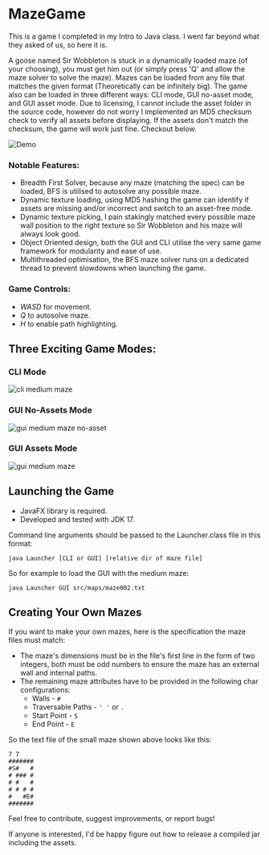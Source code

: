 # MazeGame
This is a game I completed in my Intro to Java class. I went far beyond what they asked of us, so here it is.

A goose named Sir Wobbleton is stuck in a dynamically loaded maze (of your choosing), you must get him out (or simply press 'Q' and allow the maze solver to solve the maze). Mazes can be loaded from any file that matches the given format (Theoretically can be infinitely big). The game also can be loaded in three different ways: CLI mode, GUI no-asset mode, and GUI asset mode. Due to licensing, I cannot include the asset folder in the source code, however do not worry I implemented an MD5 checksum check to verify all assets before displaying. If the assets don't match the checksum, the game will work just fine. Checkout below.

![Demo](https://github.com/smp46/MazeGame/assets/27676057/dceeba19-7593-4905-91eb-74e6a583d862)


### Notable Features:
- Breadth First Solver, because any maze (matching the spec) can be loaded, BFS is utilised to autosolve any possible maze.
- Dynamic texture loading, using MD5 hashing the game can identify if assets are missing and/or incorrect and switch to an asset-free mode.
- Dynamic texture picking, I pain stakingly matched every possible maze wall position to the right texture so Sir Wobbleton and his maze will always look good.
- Object Oriented design, both the GUI and CLI utilise the very same game framework for modularity and ease of use.
- Multithreaded optimisation, the BFS maze solver runs on a dedicated thread to prevent slowdowns when launching the game.

### Game Controls:
- _WASD_ for movement.
- _Q_ to autosolve maze.
- _H_ to enable path highlighting.

## Three Exciting Game Modes:

### CLI Mode

![cli medium maze](https://github.com/smp46/MazeGame/assets/27676057/6e31c199-3cec-4fe3-b70a-fe20f878b584)

### GUI No-Assets Mode

![gui medium maze no-asset](https://github.com/smp46/MazeGame/assets/27676057/a5c518b3-bedf-4280-8d80-39b4e76bb672)

### GUI Assets Mode

![gui medium maze](https://github.com/smp46/MazeGame/assets/27676057/d72c932d-f3d8-46e7-b211-2a4b71875e0a)


## Launching the Game
- JavaFX library is required.
- Developed and tested with JDK 17.

Command line arguments should be passed to the Launcher.class file in this format:

```java Launcher [CLI or GUI] [relative dir of maze file]```

So for example to load the GUI with the medium maze:

```java Launcher GUI src/maps/maze002.txt```

## Creating Your Own Mazes

If you want to make your own mazes, here is the specification the maze files must match:

- The maze's dimensions must be in the file's first line in the form of two integers, both must be odd numbers to ensure the maze has an external wall and internal paths.
- The remaining maze attributes have to be provided in the following char configurations:
  - Walls - `#`
  - Traversable Paths - `' '` or `.`
  - Start Point - `S`
  - End Point - `E`

So the text file of the small maze shown above looks like this:
```
7 7
#######
#S#   #
# ### #
# #   #
# # # #
#   #E#
#######
```

Feel free to contribute, suggest improvements, or report bugs!

If anyone is interested, I'd be happy figure out how to release a compiled jar including the assets.
